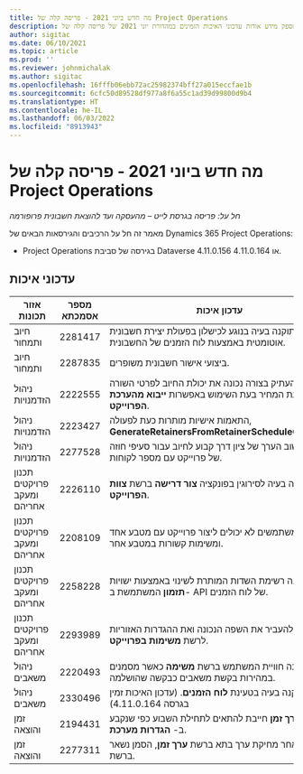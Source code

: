 ```yaml
---
title: מה חדש ביוני 2021 - פריסה קלה של Project Operations
description: מאמר זה מספק מידע אודות עדכוני האיכות הזמינים במהדורת יוני 2021 של פריסה קלה של Project Operations.
author: sigitac
ms.date: 06/10/2021
ms.topic: article
ms.prod: ''
ms.reviewer: johnmichalak
ms.author: sigitac
ms.openlocfilehash: 16fffb06ebb72ac25982374bff27a015eccfae1b
ms.sourcegitcommit: 6cfc50d89528df977a8f6a55c1ad39d99800d9b4
ms.translationtype: HT
ms.contentlocale: he-IL
ms.lasthandoff: 06/03/2022
ms.locfileid: "8913943"
---
```

# <a name="whats-new-june-2021---project-operations-lite-deployment"></a>מה חדש ביוני 2021 - פריסה קלה של Project Operations

_חל על: פריסה בגרסת לייט – מהעסקה ועד להוצאת חשבונית פרופורמה_

מאמר זה חל על הרכיבים והגירסאות הבאים של Dynamics 365 Project Operations:

  - Project Operations בגירסה של סביבת Dataverse 4.11.0.156 או 4.11.0.164.

## <a name="quality-updates"></a>עדכוני איכות

| **אזור תכונות** | **מספר אסמכתא** | **עדכון איכות** |
| --- | --- | --- |
| חיוב ותמחור | 2281417 | תוקנה בעיה בנוגע לכישלון בפעולת יצירת חשבונית אוטומטית באמצעות לוח הזמנים של החשבונית. |
| חיוב ותמחור | 2287835 |   ביצועי אישור חשבונית משופרים. |
| ניהול הזדמנויות | 2222555 | יש להעתיק בצורה נכונה את יכולת החיוב לפרטי השורה בהצעת המחיר בעת השימוש באפשרות **ייבוא מהערכת הפרוייקט**. |
| ניהול הזדמנויות | 2223427 | התאמות אישיות מותרות כעת לפעולה, **GenerateRetainersFromRetainerScheduleOptions**. |
| ניהול הזדמנויות | 2277528 | תוקן חישוב הערך של ציון דרך קבוע לחיוב עבור סעיפי חוזה של פרוייקט עם מספר לקוחות. |
| ‏‫תכנון פרויקטים ומעקב אחריהם | 2226110 | תוקנה בעיה לסירוגין בפונקציה **צור דרישה** ברשת **צוות הפרוייקט**. |
| ‏‫תכנון פרויקטים ומעקב אחריהם | 2208109 | משתמשים לא יכולים ליצור פרוייקט עם מטבע אחד ומשימות קשורות במטבע אחר. |
| ‏‫תכנון פרויקטים ומעקב אחריהם | 2258228 | עודכנה רשימת השדות המותרת לשינוי באמצעות ישויות **תזמון** המשתמשת ב- API של לוח הזמנים. |
| ‏‫תכנון פרויקטים ומעקב אחריהם | 2293989 | יש להעביר את השפה הנכונה ואת ההגדרות האזוריות לרשת **משימות בפרוייקט**.|
| ניהול משאבים | 2220493 | תוקנה חוויית המשתמש ברשת **משימה** כאשר מסמנים במהירות בקשת משאבים כבקשה שהושלמה. |
| ניהול משאבים | 2330496 | תוקנה בעיה בטעינת **לוח הזמנים**. (עדכון האיכות זמין בגרסה 4.11.0.164) |
| זמן והוצאה | 2194431 | הרשת **ערך זמן** חייבת להתאים לתחילת השבוע כפי שנקבע ב- **הגדרות מערכת**. |
| זמן והוצאה | 2277311 | לאחר מחיקת ערך בתא ברשת **ערך זמן**, הסמן נשאר ברשת. |
